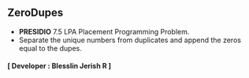 ## ZeroDupes
- **PRESIDIO** 7.5 LPA Placement Programming Problem.
- Separate the unique numbers from duplicates and append the zeros equal to the dupes.
#### **[ Developer : Blesslin Jerish R ]**
